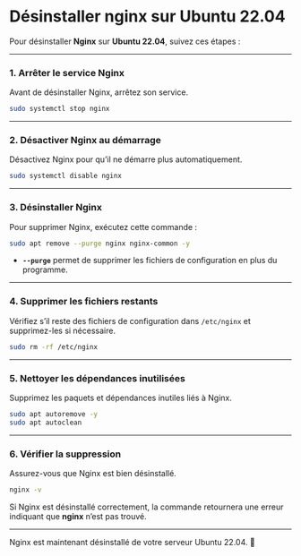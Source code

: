 # Désinstaller nginx sur **Ubuntu 22.04**

Pour désinstaller **Nginx** sur **Ubuntu 22.04**, suivez ces étapes :

---

### **1. Arrêter le service Nginx**
Avant de désinstaller Nginx, arrêtez son service.  
```bash
sudo systemctl stop nginx
```

---

### **2. Désactiver Nginx au démarrage**
Désactivez Nginx pour qu’il ne démarre plus automatiquement.  
```bash
sudo systemctl disable nginx
```

---

### **3. Désinstaller Nginx**
Pour supprimer Nginx, exécutez cette commande :  
```bash
sudo apt remove --purge nginx nginx-common -y
```
- **`--purge`** permet de supprimer les fichiers de configuration en plus du programme.

---

### **4. Supprimer les fichiers restants**
Vérifiez s’il reste des fichiers de configuration dans `/etc/nginx` et supprimez-les si nécessaire.  
```bash
sudo rm -rf /etc/nginx
```

---

### **5. Nettoyer les dépendances inutilisées**
Supprimez les paquets et dépendances inutiles liés à Nginx.  
```bash
sudo apt autoremove -y
sudo apt autoclean
```

---

### **6. Vérifier la suppression**
Assurez-vous que Nginx est bien désinstallé.  
```bash
nginx -v
```
Si Nginx est désinstallé correctement, la commande retournera une erreur indiquant que **nginx** n’est pas trouvé.

---

Nginx est maintenant désinstallé de votre serveur Ubuntu 22.04. 🚀
